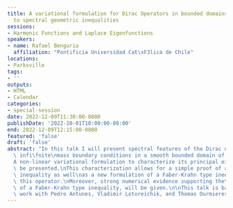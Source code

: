 ```yaml
---
title: A variational formulation for Dirac Operators in bounded domains and applications
  to spectral geometric inequalities
sessions:
- Harmonic Functions and Laplace Eigenfunctions
speakers:
- name: Rafael Benguria
  affiliation: "Pontificia Universidad Cat\xF3lica de Chile"
locations:
- Parksville
tags:
- ''
outputs:
- HTML
- Calendar
categories:
- special-session
date: 2022-12-09T11:30:00-0800
publishDate: '2022-10-01T10:00:00-08:00'
end: 2022-12-09T12:15:00-0800
featured: 'false'
draft: 'false'
abstract: "In this talk I will present spectral features of the Dirac operator with\
  \ infi\fnite\nmass boundary conditions in a smooth bounded domain of $\\mathbb{R}^2$.\n\
  A non-linear variational formulation to characterize its principal eigenvalue will\
  \ be presented.\nThis characterization allows for a simple proof of a Szeg\xF6 type\
  \ inequality as well\nas a new formulation of a Faber-Krahn type inequality for\
  \ this operator.\nMoreover, strong numerical evidence supporting the\nexistence\
  \ of a Faber-Krahn type inequality, will be given.\n\nThis talk is based on joint\
  \ work with Pedro Antunes, Vladimir Lotoreichik, and Thomas Ourmieres-Bonafos."
---
```

